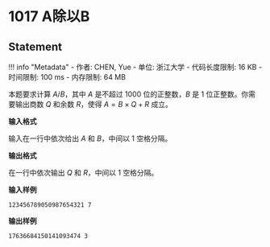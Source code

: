 
# 1017 A除以B

## Statement

!!! info "Metadata"
    - 作者: CHEN, Yue
    - 单位: 浙江大学
    - 代码长度限制: 16 KB
    - 时间限制: 100 ms
    - 内存限制: 64 MB

本题要求计算 $A/B$，其中 $A$ 是不超过 1000 位的正整数，$B$ 是 1 位正整数。你需要输出商数 $Q$ 和余数 $R$，使得 $A = B \times Q + R$ 成立。

**输入格式**

输入在一行中依次给出 $A$ 和 $B$，中间以 1 空格分隔。

**输出格式**

在一行中依次输出 $Q$ 和 $R$，中间以 1 空格分隔。

**输入样例**
```plaintext
123456789050987654321 7
```

**输出样例**
```plaintext
17636684150141093474 3
```

